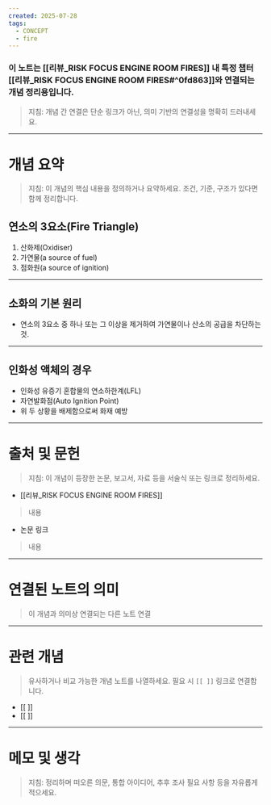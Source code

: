 ```yaml
---
created: 2025-07-28
tags:
  - CONCEPT
  - fire
---
```

### 이 노트는 [[리뷰_RISK FOCUS ENGINE ROOM FIRES]] 내 특정 챕터[[리뷰_RISK FOCUS ENGINE ROOM FIRES#^0fd863]]와 연결되는 개념 정리용입니다.  
> 지침: 개념 간 연결은 단순 링크가 아닌, 의미 기반의 연결성을 명확히 드러내세요.  
---

# 개념 요약  
> 지침: 이 개념의 핵심 내용을 정의하거나 요약하세요. 조건, 기준, 구조가 있다면 함께 정리합니다.

## 연소의 3요소(Fire Triangle)
1. 산화제(Oxidiser)
2. 가연물(a source of fuel)
3. 점화원(a source of ignition)
---
## 소화의 기본 원리 
- 연소의 3요소 중 하나 또는 그 이상을 제거하여 가연물이나 산소의 공급을 차단하는 것.

---
## 인화성 액체의 경우
- 인화성 유증기 혼합물의 연소하한계(LFL)
- 자연발화점(Auto Ignition Point)
- 위 두 상황을 배제함으로써 화재 예방

---

# 출처 및 문헌  
> 지침: 이 개념이 등장한 논문, 보고서, 자료 등을 서술식 또는 링크로 정리하세요.

- [[리뷰_RISK FOCUS ENGINE ROOM FIRES]]
> 내용
- 논문 링크
>  내용 

---

# 연결된 노트의 의미  
> 이 개념과 의미상 연결되는 다른 노트 연결

---

# 관련 개념  
> 유사하거나 비교 가능한 개념 노트를 나열하세요. 필요 시 `[[ ]]` 링크로 연결합니다.

- [[ ]]
- [[ ]]

---

# 메모 및 생각  
> 지침: 정리하며 떠오른 의문, 통합 아이디어, 추후 조사 필요 사항 등을 자유롭게 적으세요.


